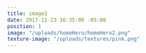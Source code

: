 ```yaml
---
title: image2
date: 2017-11-23 16:35:00 -05:00
position: 1
image: "/uploads/homeHero/homeHero2.png"
texture-image: "/uploads/textures/pink.png"
---
```


